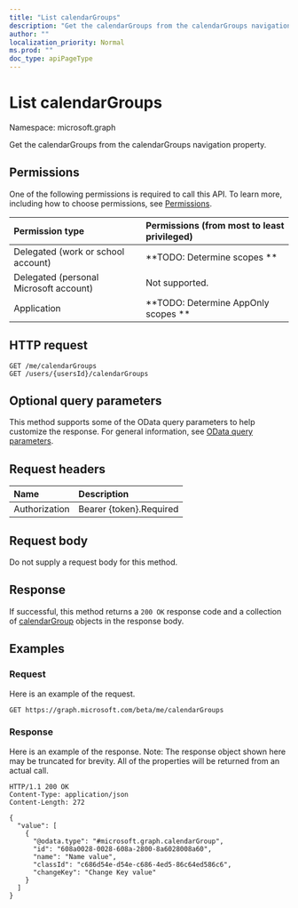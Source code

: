 ```yaml
---
title: "List calendarGroups"
description: "Get the calendarGroups from the calendarGroups navigation property."
author: ""
localization_priority: Normal
ms.prod: ""
doc_type: apiPageType
---
```


# List calendarGroups

Namespace: microsoft.graph

Get the calendarGroups from the calendarGroups navigation property.

## Permissions
One of the following permissions is required to call this API. To learn more, including how to choose permissions, see [Permissions](/concepts/permissions-reference.md).

|Permission type|Permissions (from most to least privileged)|
|:---|:---|
|Delegated (work or school account)|**TODO: Determine scopes **|
|Delegated (personal Microsoft account)|Not supported.|
|Application|**TODO: Determine AppOnly scopes **|

## HTTP request
<!-- {
  "blockType": "ignored"
}
-->
``` http
GET /me/calendarGroups
GET /users/{usersId}/calendarGroups
```

## Optional query parameters
This method supports some of the OData query parameters to help customize the response. For general information, see [OData query parameters](/graph/query-parameters).

## Request headers
|Name|Description|
|:---|:---|
|Authorization|Bearer {token}.Required|

## Request body
Do not supply a request body for this method.

## Response
If successful, this method returns a `200 OK` response code and a collection of [calendarGroup](../resources/calendargroup.md) objects in the response body.

## Examples

### Request
Here is an example of the request.
<!-- {
  "blockType": "request",
  "name": "get_calendargroup"
}
-->
``` http
GET https://graph.microsoft.com/beta/me/calendarGroups
```

### Response
Here is an example of the response. Note: The response object shown here may be truncated for brevity. All of the properties will be returned from an actual call.
<!-- {
  "blockType": "response",
  "truncated": true,
  "@odata.type": "collection(microsoft.graph.calendargroup)"
}
-->
``` http
HTTP/1.1 200 OK
Content-Type: application/json
Content-Length: 272

{
  "value": [
    {
      "@odata.type": "#microsoft.graph.calendarGroup",
      "id": "608a0028-0028-608a-2800-8a6028008a60",
      "name": "Name value",
      "classId": "c686d54e-d54e-c686-4ed5-86c64ed586c6",
      "changeKey": "Change Key value"
    }
  ]
}
```

